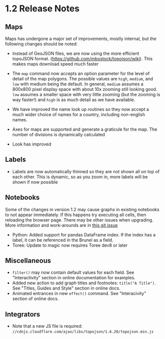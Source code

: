 # 1.2 Release Notes

## Maps

Maps has undergone a major set of improvements, mostly internal, but the following
changes should be noted:

 * Instead of GeoJSON files, we are now using the more efficient topoJSON format.
   (https://github.com/mbostock/topojson/wiki). This makes maps download speed much
   faster

 * The `map` command now accepts an option parameter for the level of detail of the
   map polygons. The possible values are `high`, `medium`, and `low` with medium being
   the default. In general, `medium` assumes a 800x800 pixel display space with about
   10x zooming still looking good. `low` assumes a smaller space with very little
   zooming (but the zooming is way faster!) and `high` is as much detail as we have
   available.

 * We have improved the name look up routines so they now accept a much wider
   choice of names for a country, including non-english names.

 * Axes for maps are supported and generate a graticule for the map. The number of
   divisions is dynamically calculated

 * Look has improved

## Labels

 * Labels are now automatically thinned so they are not shown all on top of each other.   This is dynamic, so as you zoom in, more labels will be shown if now possible

## Notebooks

Some of the changes in version 1.2 may cause graphs in existing notebooks to not appear immediately. If this happens try executing all cells, then reloading the browser page.  There may be other issues when upgrading.  More information and work-arounds are in [this git issue](https://github.com/Brunel-Visualization/Brunel/issues/98)

* Python:  Added support for pandas DataFrame index.  If the index has a label, it can be referenced in the Brunel as a field.
* Toree:  Update to magic now requires Toree dev8 or later

## Miscellaneous

* `filter()` may now  contain default values for each field.  See "Interactivity" section in online documentation for examples.
*  Added new action to add graph titles and footnotes:  `title("A Title")`.  See "Titles, Guides and Style" section in online docs.
*  Animated entrances in new `effect()` command.  See "Interacivity" section of online docs.

## Integrators

* Note that a new JS file is required:  `//cdnjs.cloudflare.com/ajax/libs/topojson/1.6.20/topojson.min.js`